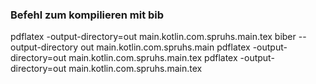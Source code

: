 ### Befehl zum kompilieren mit bib

pdflatex -output-directory=out main.kotlin.com.spruhs.main.tex
biber --output-directory out main.kotlin.com.spruhs.main
pdflatex -output-directory=out main.kotlin.com.spruhs.main.tex
pdflatex -output-directory=out main.kotlin.com.spruhs.main.tex

